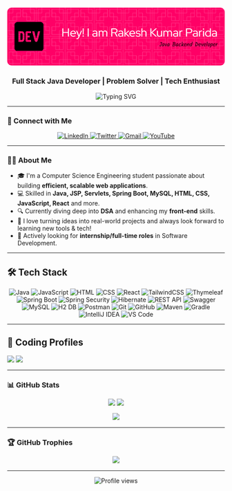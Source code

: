 ![Header](./github-header-image1.png)

<h3 align="center">Full Stack Java Developer | Problem Solver | Tech Enthusiast</h3>

<p align="center">
  <img src="https://readme-typing-svg.herokuapp.com?font=Fira+Code&size=18&pause=1000&center=true&width=435&lines=Passionate+Full+Stack+Developer;Always+Learning+and+Building;Open+to+Collaborations+%F0%9F%92%A1" alt="Typing SVG" />
</p>

---

### 🔗 Connect with Me

<p align="center">
  <a href="https://www.linkedin.com/in/rakesh-kumar-parida-523b55308/" target="_blank">
    <img alt="LinkedIn" src="https://img.shields.io/badge/LinkedIn-0A66C2?style=for-the-badge&logo=linkedin&logoColor=white" />
  </a>
  <a href="https://x.com/SpringDevRakesh" target="_blank">
  <img alt="Twitter" src="https://img.shields.io/badge/Twitter-1DA1F2?style=for-the-badge&logo=twitter&logoColor=white" />
</a>
  <a href="mailto:rakeshparida2801@gmail.com">
    <img alt="Gmail" src="https://img.shields.io/badge/Gmail-D14836?style=for-the-badge&logo=gmail&logoColor=white" />
  </a>
  <a href="https://youtube.com/@@Rakesh_2801" target="_blank">
    <img alt="YouTube" src="https://img.shields.io/badge/YouTube-FF0000?style=for-the-badge&logo=youtube&logoColor=white" />
  </a>
</p>

---

### 🧑‍💻 About Me

- 🎓 I'm a Computer Science Engineering student passionate about building **efficient, scalable web applications**.
- 💻 Skilled in **Java, JSP, Servlets, Spring Boot, MySQL, HTML, CSS, JavaScript, React** and more.
- 🔍 Currently diving deep into **DSA** and enhancing my **front-end** skills.
- 🌱 I love turning ideas into real-world projects and always look forward to learning new tools & tech!
- 💼 Actively looking for **internship/full-time roles** in Software Development.

---

## 🛠️ Tech Stack

<p align="center">
  <!-- Languages -->
  <img src="https://img.shields.io/badge/Java-ED8B00?style=for-the-badge&logo=openjdk&logoColor=white" alt="Java"/>
  <img src="https://img.shields.io/badge/JavaScript-F7DF1E?style=for-the-badge&logo=javascript&logoColor=black" alt="JavaScript"/>
  <img src="https://img.shields.io/badge/HTML5-E34F26?style=for-the-badge&logo=html5&logoColor=white" alt="HTML"/>
  <img src="https://img.shields.io/badge/CSS3-1572B6?style=for-the-badge&logo=css3&logoColor=white" alt="CSS"/>

  <!-- Frontend -->
  <img src="https://img.shields.io/badge/React-20232A?style=for-the-badge&logo=react&logoColor=61DAFB" alt="React"/>
  <img src="https://img.shields.io/badge/Tailwind_CSS-38B2AC?style=for-the-badge&logo=tailwind-css&logoColor=white" alt="TailwindCSS"/>
  <img src="https://img.shields.io/badge/Thymeleaf-005F0F?style=for-the-badge&logo=spring&logoColor=white" alt="Thymeleaf"/>

  <!-- Backend -->
  <img src="https://img.shields.io/badge/Spring_Boot-6DB33F?style=for-the-badge&logo=spring-boot&logoColor=white" alt="Spring Boot"/>
  <img src="https://img.shields.io/badge/Spring_Security-6DB33F?style=for-the-badge&logo=spring-security&logoColor=white" alt="Spring Security"/>
  <img src="https://img.shields.io/badge/Hibernate-59666C?style=for-the-badge&logo=hibernate&logoColor=white" alt="Hibernate"/>
  <img src="https://img.shields.io/badge/REST_API-FF6F00?style=for-the-badge&logo=api&logoColor=white" alt="REST API"/>
  <img src="https://img.shields.io/badge/Swagger-85EA2D?style=for-the-badge&logo=swagger&logoColor=black" alt="Swagger"/>

  <!-- Databases -->
  <img src="https://img.shields.io/badge/MySQL-4479A1?style=for-the-badge&logo=mysql&logoColor=white" alt="MySQL"/>
  <img src="https://img.shields.io/badge/H2_DB-0066CC?style=for-the-badge&logo=h2&logoColor=white" alt="H2 DB"/>

  <!-- Tools -->
  <img src="https://img.shields.io/badge/Postman-FF6C37?style=for-the-badge&logo=postman&logoColor=white" alt="Postman"/>
  <img src="https://img.shields.io/badge/Git-F05032?style=for-the-badge&logo=git&logoColor=white" alt="Git"/>
  <img src="https://img.shields.io/badge/GitHub-181717?style=for-the-badge&logo=github&logoColor=white" alt="GitHub"/>
  <img src="https://img.shields.io/badge/Maven-C71A36?style=for-the-badge&logo=apache-maven&logoColor=white" alt="Maven"/>
  <img src="https://img.shields.io/badge/Gradle-02303A?style=for-the-badge&logo=gradle&logoColor=white" alt="Gradle"/>
  <img src="https://img.shields.io/badge/IntelliJ_IDEA-000000?style=for-the-badge&logo=intellij-idea&logoColor=white" alt="IntelliJ IDEA"/>
  <img src="https://img.shields.io/badge/VS_Code-007ACC?style=for-the-badge&logo=visual-studio-code&logoColor=white" alt="VS Code"/>
</p>

---

## 🧠 Coding Profiles

<p>
  <a href="https://www.geeksforgeeks.org/user/rakesh009/"><img src="https://img.shields.io/badge/GeeksforGeeks-1F8ACB?style=for-the-badge&logo=geeksforgeeks&logoColor=white"/></a>
  <a href="https://leetcode.com/u/Rakesh_009/"><img src="https://img.shields.io/badge/LeetCode-FFA116?style=for-the-badge&logo=leetcode&logoColor=black"/></a>
</p>


---




### 📊 GitHub Stats

<p align="center">
  <img src="https://github-readme-stats.vercel.app/api?username=Rakesh0045&show_icons=true&theme=radical&hide_border=true" width="45%"/>
  <img src="https://github-readme-streak-stats.herokuapp.com?user=Rakesh0045&theme=radical&hide_border=true" width="45%"/>
</p>

<p align="center">
  <img src="https://github-readme-stats.vercel.app/api/top-langs/?username=Rakesh0045&layout=compact&theme=radical&hide_border=true" width="45%"/>
</p>

---

### 🏆 GitHub Trophies

<p align="center">
  <img src="https://github-profile-trophy.vercel.app/?username=Rakesh0045&theme=radical&no-frame=true&no-bg=true&margin-w=4" />
</p>

---

<p align="center">
  <img src="https://komarev.com/ghpvc/?username=Rakesh0045&label=Profile%20views&color=0e75b6&style=flat" alt="Profile views" />
</p>


